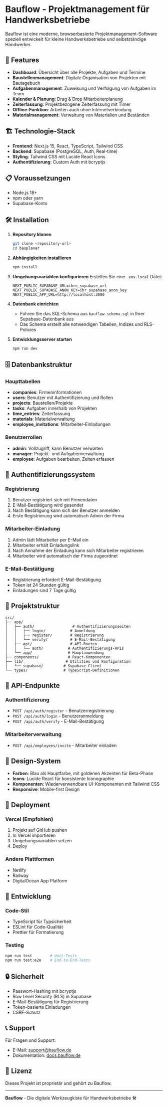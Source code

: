 # Bauflow - Projektmanagement für Handwerksbetriebe

Bauflow ist eine moderne, browserbasierte Projektmanagement-Software speziell entwickelt für kleine Handwerksbetriebe und selbstständige Handwerker.

## 🚀 Features

- **Dashboard**: Übersicht über alle Projekte, Aufgaben und Termine
- **Baustellenmanagement**: Digitale Organisation von Projekten mit Bautagebuch
- **Aufgabenmanagement**: Zuweisung und Verfolgung von Aufgaben im Team
- **Kalender & Planung**: Drag & Drop Mitarbeiterplanung
- **Zeiterfassung**: Projektbezogene Zeiterfassung mit Timer
- **Offline-Funktion**: Arbeiten auch ohne Internetverbindung
- **Materialmanagement**: Verwaltung von Materialien und Beständen

## 🏗️ Technologie-Stack

- **Frontend**: Next.js 15, React, TypeScript, Tailwind CSS
- **Backend**: Supabase (PostgreSQL, Auth, Real-time)
- **Styling**: Tailwind CSS mit Lucide React Icons
- **Authentifizierung**: Custom Auth mit bcryptjs

## 📋 Voraussetzungen

- Node.js 18+ 
- npm oder yarn
- Supabase-Konto

## 🛠️ Installation

1. **Repository klonen**
   ```bash
   git clone <repository-url>
   cd bauplaner
   ```

2. **Abhängigkeiten installieren**
   ```bash
   npm install
   ```

3. **Umgebungsvariablen konfigurieren**
   Erstellen Sie eine `.env.local` Datei:
   ```env
   NEXT_PUBLIC_SUPABASE_URL=ihre_supabase_url
   NEXT_PUBLIC_SUPABASE_ANON_KEY=ihr_supabase_anon_key
   NEXT_PUBLIC_APP_URL=http://localhost:3000
   ```

4. **Datenbank einrichten**
   - Führen Sie das SQL-Schema aus `bauflow-schema.sql` in Ihrer Supabase-Datenbank aus
   - Das Schema erstellt alle notwendigen Tabellen, Indizes und RLS-Policies

5. **Entwicklungsserver starten**
   ```bash
   npm run dev
   ```

## 🗄️ Datenbankstruktur

### Haupttabellen

- **companies**: Firmeninformationen
- **users**: Benutzer mit Authentifizierung und Rollen
- **projects**: Baustellen/Projekte
- **tasks**: Aufgaben innerhalb von Projekten
- **time_entries**: Zeiterfassung
- **materials**: Materialverwaltung
- **employee_invitations**: Mitarbeiter-Einladungen

### Benutzerrollen

- **admin**: Vollzugriff, kann Benutzer verwalten
- **manager**: Projekt- und Aufgabenverwaltung
- **employee**: Aufgaben bearbeiten, Zeiten erfassen

## 🔐 Authentifizierungssystem

### Registrierung
1. Benutzer registriert sich mit Firmendaten
2. E-Mail-Bestätigung wird gesendet
3. Nach Bestätigung kann sich der Benutzer anmelden
4. Erste Registrierung wird automatisch Admin der Firma

### Mitarbeiter-Einladung
1. Admin lädt Mitarbeiter per E-Mail ein
2. Mitarbeiter erhält Einladungslink
3. Nach Annahme der Einladung kann sich Mitarbeiter registrieren
4. Mitarbeiter wird automatisch der Firma zugeordnet

### E-Mail-Bestätigung
- Registrierung erfordert E-Mail-Bestätigung
- Token ist 24 Stunden gültig
- Einladungen sind 7 Tage gültig

## 📁 Projektstruktur

```
src/
├── app/
│   ├── auth/                 # Authentifizierungsseiten
│   │   ├── login/           # Anmeldung
│   │   ├── register/        # Registrierung
│   │   └── verify/          # E-Mail-Bestätigung
│   ├── api/                 # API-Routen
│   │   └── auth/           # Authentifizierungs-APIs
│   └── app/                # Hauptanwendung
├── components/             # React-Komponenten
├── lib/                   # Utilities und Konfiguration
│   └── supabase/         # Supabase-Client
└── types/                # TypeScript-Definitionen
```

## 🔧 API-Endpunkte

### Authentifizierung
- `POST /api/auth/register` - Benutzerregistrierung
- `POST /api/auth/login` - Benutzeranmeldung
- `POST /api/auth/verify` - E-Mail-Bestätigung

### Mitarbeiterverwaltung
- `POST /api/employees/invite` - Mitarbeiter einladen

## 🎨 Design-System

- **Farben**: Blau als Hauptfarbe, mit goldenen Akzenten für Beta-Phase
- **Icons**: Lucide React für konsistente Iconographie
- **Komponenten**: Wiederverwendbare UI-Komponenten mit Tailwind CSS
- **Responsive**: Mobile-first Design

## 🚀 Deployment

### Vercel (Empfohlen)
1. Projekt auf GitHub pushen
2. In Vercel importieren
3. Umgebungsvariablen setzen
4. Deploy

### Andere Plattformen
- Netlify
- Railway
- DigitalOcean App Platform

## 📝 Entwicklung

### Code-Stil
- TypeScript für Typsicherheit
- ESLint für Code-Qualität
- Prettier für Formatierung

### Testing
```bash
npm run test        # Unit-Tests
npm run test:e2e    # End-to-End-Tests
```

## 🔒 Sicherheit

- Passwort-Hashing mit bcryptjs
- Row Level Security (RLS) in Supabase
- E-Mail-Bestätigung für Registrierung
- Token-basierte Einladungen
- CSRF-Schutz

## 📞 Support

Für Fragen und Support:
- E-Mail: support@bauflow.de
- Dokumentation: [docs.bauflow.de](https://docs.bauflow.de)

## 📄 Lizenz

Dieses Projekt ist proprietär und gehört zu Bauflow.

---

**Bauflow** - Die digitale Werkzeugkiste für Handwerksbetriebe 🛠️
